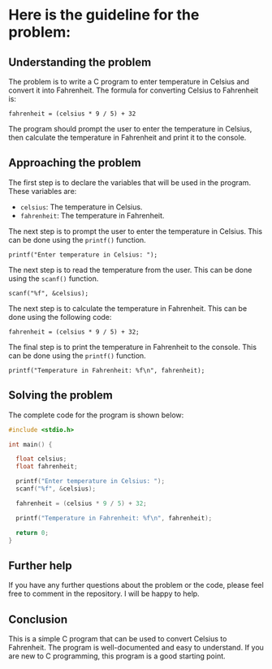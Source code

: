 # Here is the guideline for the problem:

## Understanding the problem

The problem is to write a C program to enter temperature in Celsius and convert it into Fahrenheit. The formula for converting Celsius to Fahrenheit is:

```
fahrenheit = (celsius * 9 / 5) + 32
```

The program should prompt the user to enter the temperature in Celsius, then calculate the temperature in Fahrenheit and print it to the console.

## Approaching the problem

The first step is to declare the variables that will be used in the program. These variables are:

* `celsius`: The temperature in Celsius.
* `fahrenheit`: The temperature in Fahrenheit.

The next step is to prompt the user to enter the temperature in Celsius. This can be done using the `printf()` function.

```
printf("Enter temperature in Celsius: ");
```

The next step is to read the temperature from the user. This can be done using the `scanf()` function.

```
scanf("%f", &celsius);
```

The next step is to calculate the temperature in Fahrenheit. This can be done using the following code:

```
fahrenheit = (celsius * 9 / 5) + 32;
```

The final step is to print the temperature in Fahrenheit to the console. This can be done using the `printf()` function.

```
printf("Temperature in Fahrenheit: %f\n", fahrenheit);
```

## Solving the problem

The complete code for the program is shown below:

```c
#include <stdio.h>

int main() {

  float celsius;
  float fahrenheit;

  printf("Enter temperature in Celsius: ");
  scanf("%f", &celsius);

  fahrenheit = (celsius * 9 / 5) + 32;

  printf("Temperature in Fahrenheit: %f\n", fahrenheit);

  return 0;
}
```

## Further help

If you have any further questions about the problem or the code, please feel free to comment in the repository. I will be happy to help.

## Conclusion

This is a simple C program that can be used to convert Celsius to Fahrenheit. The program is well-documented and easy to understand. If you are new to C programming, this program is a good starting point.